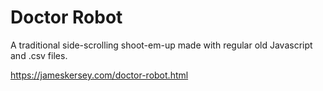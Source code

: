 # Doctor Robot

A traditional side-scrolling shoot-em-up made with regular old Javascript and .csv files.

https://jameskersey.com/doctor-robot.html

